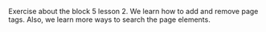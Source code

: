 Exercise about the block 5 lesson 2.
We learn how to add and remove page tags. Also, we learn more ways to search the page elements.
